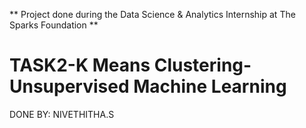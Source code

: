 ** Project done during the Data Science & Analytics Internship at The Sparks Foundation **

# TASK2-K Means Clustering-Unsupervised Machine Learning

DONE BY: NIVETHITHA.S
